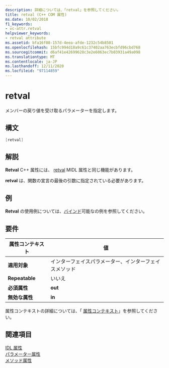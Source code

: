 ```yaml
---
description: 詳細については、「retval」を参照してください。
title: retval (C++ COM 属性)
ms.date: 10/02/2018
f1_keywords:
- vc-attr.retval
helpviewer_keywords:
- retval attribute
ms.assetid: bfa16f08-157d-4eea-afde-1232c54b8501
ms.openlocfilehash: 15bfc994d18a9c61c37402aa763ecbfd96cbd768
ms.sourcegitcommit: d6af41e42699628c3e2e6063ec7b03931a49a098
ms.translationtype: MT
ms.contentlocale: ja-JP
ms.lasthandoff: 12/11/2020
ms.locfileid: "97114859"
---
```

# <a name="retval"></a>retval

メンバーの戻り値を受け取るパラメーターを指定します。

## <a name="syntax"></a>構文

```cpp
[retval]
```

## <a name="remarks"></a>解説

**Retval** C++ 属性には、 [retval](/windows/win32/Midl/retval) MIDL 属性と同じ機能があります。

**retval** は、関数の宣言の最後の引数に指定されている必要があります。

## <a name="example"></a>例

**Retval** の使用例については、[バインド](bindable.md)可能なの例を参照してください。

## <a name="requirements"></a>要件

| 属性コンテキスト | 値 |
|-|-|
|**適用対象**|インターフェイスパラメーター、インターフェイスメソッド|
|**Repeatable**|いいえ|
|**必須属性**|**out**|
|**無効な属性**|**in**|

属性コンテキストの詳細については、「 [属性コンテキスト](cpp-attributes-com-net.md#contexts)」を参照してください。

## <a name="see-also"></a>関連項目

[IDL 属性](idl-attributes.md)<br/>
[パラメーター属性](parameter-attributes.md)<br/>
[メソッド属性](method-attributes.md)
